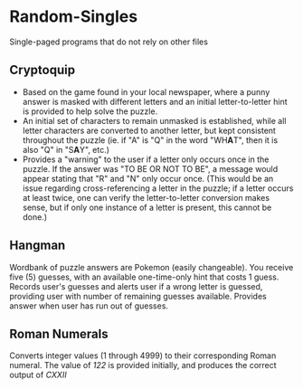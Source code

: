 # Random-Singles
Single-paged programs that do not rely on other files

## Cryptoquip
* Based on the game found in your local newspaper, where a punny answer is masked with different letters and an initial letter-to-letter hint is provided to help solve the puzzle.
* An initial set of characters to remain unmasked is established, while all letter characters are converted to another letter, but kept consistent throughout the puzzle (ie. if "A" is "Q" in the word "WH<strong>A</strong>T", then it is also "Q" in "S<strong>A</strong>Y", etc.)
* Provides a "warning" to the user if a letter only occurs once in the puzzle. If the answer was "TO BE OR NOT TO BE", a message would appear stating that "R" and "N" only occur once. (This would be an issue regarding cross-referencing a letter in the puzzle; if a letter occurs at least twice, one can verify the letter-to-letter conversion makes sense, but if only one instance of a letter is present, this cannot be done.)

## Hangman
Wordbank of puzzle answers are Pokemon (easily changeable). You receive five (5) guesses, with an available one-time-only hint that costs 1 guess. Records user's guesses and alerts user if a wrong letter is guessed, providing user with number of remaining guesses available. Provides answer when user has run out of guesses.

## Roman Numerals
Converts integer values (1 through 4999) to their corresponding Roman numeral. The value of <em>122</em> is provided initially, and produces the correct output of <em>CXXII</em>

